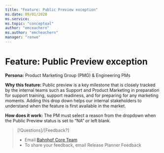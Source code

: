 ```yaml
---
title: "Feature: Public Preview exception"
ms.date: 09/01/2020
ms.service: 
ms.topic: "conceptual"
author: "emceachern"
ms.author: "emcheachern"
manager: "renwe"
---
```


# Feature: Public Preview exception 

**Persona:** Product Marketing Group (PMG) & Engineering PMs

**Why this feature:**
Public preview is a key milestone that is closely tracked by the internal teams such as Support and Product Marketing in preparation for support training, support readiness, and for preparing for any marketing moments. Adding this drop down helps our internal stakeholders to understand when the feature is first available in the market. 

**How does it work:**
The PM must select a reason from the dropdown when the Public Preview status is set to “NA” or left blank.


>
>[!Questions]/[Feedback?]
> - Email [Bahnhof Core Team]( bahnhofcoreteam@microsoft.com) 
> - To share your feedback, email Release Planner Feedback
> 

